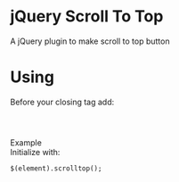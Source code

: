 # jQuery Scroll To Top
A jQuery plugin to make scroll to top button
# Using
Before your closing <body> tag add:<br>
<code>
<script type="text/javascript" src="yourpath/jquery.ryukyu.scrolltop.min.js"></script>
</code>
Example<br>
Initialize with:<br>
<code>
$(element).scrolltop();
</code>